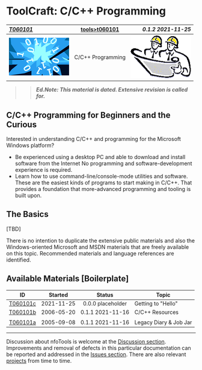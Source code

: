 <!-- index.md 0.1.2                UTF-8                          2021-11-25
     ----1----|----2----|----3----|----4----|----5----|----6----|----7----|--*

                         T060101: C/C++ PROGRAMMING
     -->

# ToolCraft: C/C++ Programming

| ***[T060101](.)*** | [tools](../)[>t060101](.) | ***0.1.2 2021-11-25*** |
| :--                |       :-:          | --: |
| ![nfotools](../../images/nfoWorks-2014-06-02-1702-LogoSmall.png) | C/C++ Programming | ![Hard Hat Area](../../images/hardhat-logo.gif) |

>> ***Ed.Note: This material is dated.  Extensive revision is called for.***

## C/C++ Programming for Beginners and the Curious

Interested in understanding C/C++ and programming for the Microsoft Windows
platform?

* Be experienced using a desktop PC and able to download and install software
from the Internet  No programming and software-development experience is
required.
* Learn how to use command-line/console-mode utilities and software.  These
are the easiest kinds of programs to start making in C/C++.  That provides a
foundation that more-advanced programming and tooling is built upon.

## The Basics

\[TBD\]

There is no intention to duplicate the extensive public materials and also
the Windows-oriented Microsoft and MSDN materials that are freely available
on this topic.  Recommended materials and language references are identified.

## Available Materials [Boilerplate]

| **ID** | **Started** | **Status** | **Topic** |
|   :-:   |   :-:   |  :-:   |  ---  |
| [T060101c](T060101c/) | 2021-11-25 | 0.0.0 placeholder | Getting to "Hello" |
| [T060101b](T060101b.html) | 2006-05-20 | 0.1.1 2021-11-16 | C/C++ Resources |
|                           |            |                   |           |
| [T060101a](T060101a.html) | 2005-09-08 | 0.1.1 2021-11-16 | Legacy Diary \& Job Jar |

----

Discussion about nfoTools is welcome at the
[Discussion section](https://github.com/orcmid/nfoTools/discussions).
Improvements and removal of defects in this particular documentation can be
reported and addressed in the
[Issues section](https://github.com/orcmid/nfoTools/issues).  There are also
relevant [projects](https://github.com/orcmid/nfoTools/projects) from time to
time.

<!-- ----1----|----2----|----3----|----4----|----5----|----6----|----7----|--*

     0.1.2 2021-11-25T00:27Z T060101c
     0.1.1 2021-11-16T19:40Z Touch-ups
     0.1.0 2021-11-16T17:17Z Transposition to nfoTools as placeholder and
           boilerplate
     0.0.20 2007-09-13T22:42Z Final nfoWare Toolcraft version
     0.0.0 2005-09-08T19:09Z bootstrap placeholder and boilerplate on nfoWare

               *** end of docs/tools/T060101/index.md ***
     -->
